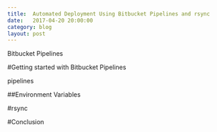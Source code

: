 ```yaml
---
title:  Automated Deployment Using Bitbucket Pipelines and rsync
date:   2017-04-20 20:00:00
category: blog
layout: post
---
```


Bitbucket Pipelines


#Getting started with Bitbucket Pipelines

pipelines

##Environment Variables




#rsync



#Conclusion